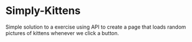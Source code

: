# Simply-Kittens
Simple solution to a exercise using API to create a page that loads random pictures of kittens whenever we click a button.
